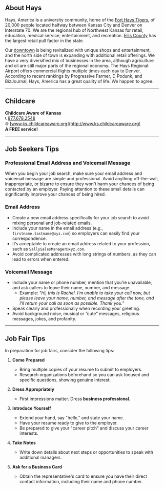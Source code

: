 ## About Hays

Hays, America is a university community, home of the [Fort Hays Tigers](https://www.fhsu.edu/), of 20,000 people located halfway between Kansas City and Denver on Interstate 70. We are the regional hub of Northwest Kansas for retail, education, medical service, entertainment, and recreation. [Ellis County](https://www.ellisco.net/) has the largest retail pull factor in the state.

Our [downtown](https://www.downtownhays.com/) is being revitalized with unique shops and entertainment, and the north side of town is expanding with additional retail offerings. We have a very diversified mix of businesses in the area, although agriculture and oil are still major parts of the regional economy. The Hays Regional Airport offers commercial flights multiple times each day to Denver. According to recent rankings by Progressive Farmer, E-Podunk, and BizJournal, Hays, America has a great quality of life. We happen to agree.

---

## Childcare

**Childcare Aware of Kansas**  
📞 [877.678.2548](tel:877-678-2548)  
🌐 [www.ks.childcareaware.org](http://www.ks.childcareaware.org)  
**A FREE service!**

---

## Job Seekers Tips

### Professional Email Address and Voicemail Message

When you begin your job search, make sure your email address and voicemail message are simple and professional. Avoid anything off-the-wall, inappropriate, or bizarre to ensure they won't harm your chances of being contacted by an employer. Paying attention to these small details can significantly improve your chances of being hired.

### Email Address

- Create a new email address specifically for your job search to avoid mixing personal and job-related emails.
- Include your name in the email address (e.g., `firstname.lastname@xyz.com`) so employers can easily find your correspondence.
- It’s acceptable to create an email address related to your profession, such as `SallySalesManager@xyz.com`.
- Avoid complicated addresses with long strings of numbers, as they can lead to errors when entered.

### Voicemail Message

- Include your name or phone number, mention that you’re unavailable, and ask callers to leave their name, number, and message.
  - Example: _"Hi, this is Rachel. I’m unable to take your call now, but please leave your name, number, and message after the tone, and I’ll return your call as soon as possible. Thank you."_
- Speak clearly and professionally when recording your greeting.
- Avoid background noise, musical or “cute” messages, religious messages, jokes, and profanity.

---

## Job Fair Tips

In preparation for job fairs, consider the following tips:

1. **Come Prepared**

   - Bring multiple copies of your resume to submit to employers.
   - Research organizations beforehand so you can ask focused and specific questions, showing genuine interest.

2. **Dress Appropriately**

   - First impressions matter. Dress **business professional**.

3. **Introduce Yourself**

   - Extend your hand, say "hello," and state your name.
   - Have your resume ready to give to the employer.
   - Be prepared to give your "career pitch" and discuss your career interests.

4. **Take Notes**

   - Write down details about next steps or opportunities to speak with additional managers.

5. **Ask for a Business Card**
   - Obtain the representative's card to ensure you have their direct contact information, including their name and phone number.
